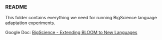 ### README

This folder contains everything we need for running BigScience language adaptation experiments.

Google Doc: [BigScience - Extending BLOOM to New Languages](https://docs.google.com/document/d/1OEJq2max5kLPF4mnnb9nyoodqR_z_UVQlw4tVx9TvTc/edit#heading=h.kk1966kbedef)

